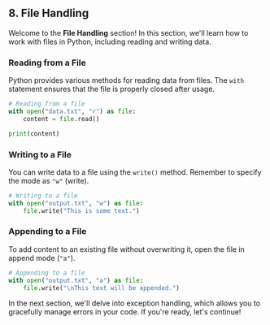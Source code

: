 ## 8. File Handling

Welcome to the **File Handling** section! In this section, we'll learn how to work with files in Python, including reading and writing data.

### Reading from a File

Python provides various methods for reading data from files. The `with` statement ensures that the file is properly closed after usage.

```python
# Reading from a file
with open("data.txt", "r") as file:
    content = file.read()

print(content)
```

### Writing to a File

You can write data to a file using the `write()` method. Remember to specify the mode as `"w"` (write).

```python
# Writing to a file
with open("output.txt", "w") as file:
    file.write("This is some text.")
```

### Appending to a File

To add content to an existing file without overwriting it, open the file in append mode (`"a"`).

```python
# Appending to a file
with open("output.txt", "a") as file:
    file.write("\nThis text will be appended.")
```

In the next section, we'll delve into exception handling, which allows you to gracefully manage errors in your code. If you're ready, let's continue!